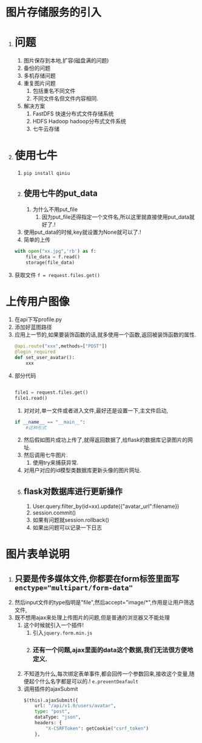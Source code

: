 # 图片存储服务的引入

1. # 问题
    1. 图片保存到本地,扩容(磁盘满的问题)
    2. 备份的问题
    3. 多机存储问题
    4. 重复图片问题
        1. 包括重名不同文件
        2. 不同文件名但文件内容相同.
    5. 解决方案
        1. FastDFS 快速分布式文件存储系统
        2. HDFS Hadoop hadoop分布式文件系统
        3. 七牛云存储
2. # 使用七牛
    1. `pip install qiniu`
    2. ## 使用七牛的put_data
        1. 为什么不用put_file
            1. 因为put_file还得指定一个文件名,所以这里就直接使用put_data就好了.!
    3. 使用put_data的时候,key就设置为None就可以了.!
    4. 简单的上传
    ```python
    with open("xx.jpg",'rb') as f:
        file_data = f.read()
        storage(file_data)
    ```
3. 获取文件 `f = request.files.get() `

# 上传用户图像
1. 在api下写profile.py
2. 添加好蓝图路径
3. 应用上一节的,如果要装饰函数的话,就多使用一个函数,返回被装饰函数的属性.
    ```python
    @api.route("xxx",methods=["POST"])
    @login_required
    def set_user_avatar():
        xxx
    ```
4.  部分代码
    ```python

    file1 = request.files.get()
    file1.read()

    ```
    1. 对对对,单一文件或者进入文件,最好还是设置一下,主文件启动,
    ```python
    if __name__ == "__main__":
        #这种形式
    ```
    2. 然后假如图片成功上传了,就得返回数据了,给flask的数据库记录图片的网址.
    3. 然后调用七牛图片.
        1. 使用try来捕获异常.
    4. 对用户对应的id模型类数据库更新头像的图片网址.
    5. ## flask对数据库进行更新操作
        1. User.query.filter_by(id=xx).update({"avatar_url":filename})
        2. session.commit()
        3. 如果有问题就session.rollback()
        4. 如果出问题可以记录一下日志

# 图片表单说明

1. ## 只要是传多媒体文件,你都要在form标签里面写`enctype="multipart/form-data"`
2. 然后input文件的type指明是"file",然后accept="image/*",作用是让用户筛选文件,
3. 既不想用ajax来处理上传图片的问题,但是普通的浏览器又不能处理
    1. 这个时候就引入一个插件!
        1. 引入`jquery.form.min.js`
        2. ### 还有一个问题,ajax里面的data这个数据,我们无法很方便地定义.
    2. 不知道为什么,每次绑定表单事件,都会回传一个参数回来,接收这个变量,随便起个什么名字都是可以的.!
        `e.preventDeafault`
    3. 调用插件的ajaxSubmit
        ```python
        $(this).ajaxSubmit({
            url: "/api/v1.0/users/avatar",
            type: "post",
            dataType: "json",
            headers: {
                "X-CSRFToken": getCookie("csrf_token")
            },
        ```
